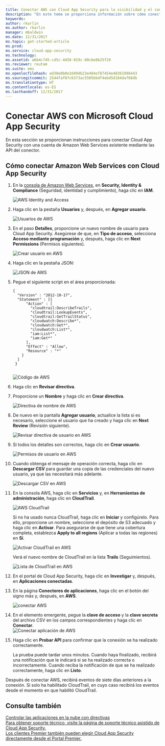 ```yaml
---
title: Conectar AWS con Cloud App Security para la visibilidad y el control del uso | Microsoft Docs
description: "En este tema se proporciona información sobre cómo conectar la aplicación AWS con Cloud App Security mediante el conector de API."
keywords: 
author: rkarlin
ms.author: rkarlin
manager: mbaldwin
ms.date: 12/31/2017
ms.topic: get-started-article
ms.prod: 
ms.service: cloud-app-security
ms.technology: 
ms.assetid: a6b4c745-cd5c-4458-819c-80cbe8b25f29
ms.reviewer: reutam
ms.suite: ems
ms.openlocfilehash: ed30e0b0e3d49db23e404ef87454e48361996443
ms.sourcegitcommit: 2544faf07c6373ac5505bbdf4ebd5d184daf68db
ms.translationtype: HT
ms.contentlocale: es-ES
ms.lasthandoff: 12/31/2017
---
```

# <a name="connect-aws-to-microsoft-cloud-app-security"></a>Conectar AWS con Microsoft Cloud App Security
En esta sección se proporcionan instrucciones para conectar Cloud App Security con una cuenta de Amazon Web Services existente mediante las API del conector.  
  
## <a name="how-to-connect-amazon-web-services-to-cloud-app-security"></a>Cómo conectar Amazon Web Services con Cloud App Security  
  
1.  En la [consola de Amazon Web Services](https://console.aws.amazon.com/), en **Security, Identity & Compliance** (Seguridad, identidad y cumplimiento), haga clic en **IAM**.  
  
     ![AWS Identity and Access](./media/aws-identity-and-access.png "AWS Identity and Access")  
  
2.  Haga clic en la pestaña **Usuarios** y, después, en **Agregar usuario**.  
  
     ![Usuarios de AWS](./media/aws-users.png "Usuarios de AWS")      
  
4.  En el paso **Detalles**, proporcione un nuevo nombre de usuario para Cloud App Security. Asegúrese de que, en **Tipo de acceso**, selecciona **Acceso mediante programación** y, después, haga clic en **Next Permissions** (Permisos siguientes).  

     ![Crear usuario en AWS](./media/aws-create-user.png "Crear usuario en AWS")

5. Haga clic en la pestaña JSON:

     ![JSON de AWS](./media/aws-json.png "Pestaña JSON de AWS")

6. Pegue el siguiente script en el área proporcionada:

    ```     
    {  
      "Version" : "2012-10-17",  
      "Statement" : [{  
          "Action" : [  
            "cloudtrail:DescribeTrails",  
            "cloudtrail:LookupEvents",  
            "cloudtrail:GetTrailStatus",  
            "cloudwatch:Describe*",  
            "cloudwatch:Get*",  
            "cloudwatch:List*",  
            "iam:List*",  
            "iam:Get*"  
          ],  
          "Effect" : "Allow",  
          "Resource" : "*"  
        }  
      ]  
     }  
  
    ```  

     ![Código de AWS](./media/aws-code.png "Código de AWS")
    
6. Haga clic en **Revisar directiva**.

7. Proporcione un **Nombre** y haga clic en **Crear directiva**.

     ![Directiva de nombre de AWS](./media/aws-create-policy.png "Crear directiva de AWS")

9. De nuevo en la pantalla **Agregar usuario**, actualice la lista si es necesario, seleccione el usuario que ha creado y haga clic en **Next Review** (Revisión siguiente).

   ![Revisar directiva de usuario en AWS](./media/aws-review-user.png "Revisar usuario en AWS")

10. Si todos los detalles son correctos, haga clic en **Crear usuario**.

    ![Permisos de usuario en AWS](./media/aws-user-permissions.png "Revisar permisos de usuario en AWS")

11. Cuando obtenga el mensaje de operación correcta, haga clic en **Descargar CSV** para guardar una copia de las credenciales del nuevo usuario, ya que las necesitará más adelante.  

    ![Descargar CSV en AWS](./media/aws-download-csv.png "Descargar CSV en AWS")
  
10. En la consola AWS, haga clic en **Servicios** y, en **Herramientas de administración**, haga clic en **CloudTrail**.  
  
     ![AWS CloudTrail](./media/aws-cloudtrail.png "AWS CloudTrail")  
  
    Si no ha usado nunca CloudTrail, haga clic en **Iniciar** y configúrelo. Para ello, proporcione un nombre, seleccione el depósito de S3 adecuado y haga clic en **Activar**. Para asegurarse de que tiene una cobertura completa, establezca **Apply to all regions** (Aplicar a todas las regiones) en **Sí**.
  
       ![Activar CloudTrail en AWS](./media/aws-turnon-cloudtrail.png "Activar CloudTrail en AWS")
  
    Verá el nuevo nombre de CloudTrail en la lista **Trails** (Seguimientos).
    
      ![Lista de CloudTrail en AWS](./media/aws-cloudtrail-list.png "Lista de CloudTrail en AWS")
  
11. En el portal de Cloud App Security, haga clic en **Investigar** y, después, en **Aplicaciones conectadas**.  
  
12. En la página **Conectores de aplicaciones**, haga clic en el botón del signo más y, después, en **AWS**.  
  
     ![conectar AWS](./media/connect-aws.png "conectar AWS")  
  
13. En el elemento emergente, pegue la **clave de acceso** y la **clave secreta** del archivo CSV en los campos correspondientes y haga clic en **Conectar**.  
   ![Conectar aplicación de AWS](./media/aws-connect-app.png "Conectar aplicación de AWS") 
  
14. Haga clic en **Probar API** para confirmar que la conexión se ha realizado correctamente.  
  
     La prueba puede tardar unos minutos. Cuando haya finalizado, recibirá una notificación que le indicará si se ha realizado correcta o incorrectamente. Cuando reciba la notificación de que se ha realizado correctamente, haga clic en **Listo**.  
  
Después de conectar AWS, recibirá eventos de siete días anteriores a la conexión. Si solo ha habilitado CloudTrail, en cuyo caso recibirá los eventos desde el momento en que habilitó CloudTrail.
  
## <a name="see-also"></a>Consulte también  
[Controlar las aplicaciones en la nube con directivas](control-cloud-apps-with-policies.md)   
[Para obtener soporte técnico, visite la página de soporte técnico asistido de Cloud App Security.](http://support.microsoft.com/oas/default.aspx?prid=16031)   
[Los clientes Premier también pueden elegir Cloud App Security directamente desde el Portal Premier.](https://premier.microsoft.com/)  
  
  